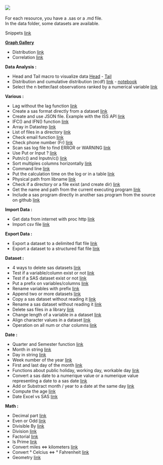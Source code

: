
![](https://support.sas.com/images/SAS_TPTK_logo.gif)
---

For each resource, you have a .sas or a .md file.  
In the data folder, some datasets are available.  

Snippets [link](https://github.com/NicoDupont/Resources/blob/master/SAS/Snippets)  

**[Graph Gallery](https://github.com/NicoDupont/Resources/blob/master/SAS/Graphic)**  

 - Distribution [link](https://github.com/NicoDupont/Resources/blob/master/SAS/Graphic/Distribition)
 - Correlation [link](https://github.com/NicoDupont/Resources/blob/master/SAS/Graphic/Correlation)

**Data Analysis :**  

 - Head and Tail macro to visualize data [Head](https://github.com/NicoDupont/Resources/blob/master/SAS/Analysis/head.sas) - [Tail](https://github.com/NicoDupont/Resources/blob/master/SAS/Analysis/tail.sas)  
 - Distribution and cumulative distribution (ecdf) [link](https://github.com/NicoDupont/Resources/blob/master/SAS/Analysis/ecdf.sas) -  [notebook](https://github.com/NicoDupont/Resources/blob/master/SAS/Analysis/ecdf_sas_notebook.ipynb)  
 - Select the n better/last observations ranked by a numerical variable  [link](https://github.com/NicoDupont/Resources/blob/master/SAS/Analysis/proc_rank.sas)

**Various :**  

- Lag without the lag function [link](https://github.com/NicoDupont/Resources/blob/master/SAS/Various/lag_without_lag_function.md)
- Create a sas format directly from a dataset [link](https://github.com/NicoDupont/Resources/blob/master/SAS/Various/create_format_with_a_dataset.md)
- Create and use JSON file. Example with the ISS API [link](https://github.com/NicoDupont/Resources/blob/master/SAS/Various/use_the_json_format.sas)
- IFC() and IFN() function [link](https://github.com/NicoDupont/Resources/blob/master/SAS/Various/ifc_and_ifn_function.sas)
- Array in Datastep [link](https://github.com/NicoDupont/Resources/blob/master/SAS/Various/an_array_in_a_datastep.sas)
- List of files in a directory [link](https://github.com/NicoDupont/Resources/blob/master/SAS/Various/list_of_files_in_a_directory.sas)
- Check email function [link](https://github.com/NicoDupont/Resources/blob/master/SAS/Various/check_email_function.sas)
- Check phone number (Fr) [link](https://github.com/NicoDupont/Resources/blob/master/SAS/Various/check_phone_number.sas)
- Scan sas log file to find ERROR or WARNING [link](https://github.com/NicoDupont/Resources/blob/master/SAS/Various/scan_log.sas)
- Use Put or Input ? [link](https://github.com/NicoDupont/Resources/blob/master/SAS/Various/put_or_input.md)
- Putn/c() and Inputn/c() [link](https://github.com/NicoDupont/Resources/blob/master/SAS/Various/putnc_and_inputnc.sas)
- Sort multiples columns horizontally [link](https://github.com/NicoDupont/Resources/blob/master/SAS/Various/sort_multiples_columns_horizontally.sas)
- Command line [link](https://github.com/NicoDupont/Resources/blob/master/SAS/Various/command_line.sas)
- Put the calculation time on the log or in a table [link](https://github.com/NicoDupont/Resources/blob/master/SAS/Various/prog_calculation_time.sas)
- Physical path from libname [link](https://github.com/NicoDupont/Resources/blob/master/SAS/Various/physical_path_from_libname.sas)
- Check if a directory or a file exist (and create dir) [link](https://github.com/NicoDupont/Resources/blob/master/SAS/Various/directory_or_file_exist.sas)
- Get the name and path from the current executing program [link](https://github.com/NicoDupont/Resources/blob/master/SAS/Various/path_of_the_executing_program.sas)  
- Include a sas program directly in another sas program from the source on github [link](https://github.com/NicoDupont/Resources/blob/master/SAS/Various/include_sas_prg_from_github.sas) 

**Import Data :**  

- Get data from internet with proc http [link](https://github.com/NicoDupont/Resources/blob/master/SAS/ImportData/get_data_from_internet.sas)
- Import csv file [link](https://github.com/NicoDupont/Resources/blob/master/SAS/ImportData/import_csv_file.sas)

**Export Data :**  

- Export a dataset to a delimited flat file [link](https://github.com/NicoDupont/Resources/blob/master/SAS/ExportData/export_dataset_to_a_text_file.sas)
- Export a dataset to a structured flat file [link](https://github.com/NicoDupont/Resources/blob/master/SAS/ExportData/export_dataset_to_a_structured_flat_file.sas)  

**Dataset :**  

- 4 ways to delete sas datasets [link](https://github.com/NicoDupont/Resources/blob/master/SAS/Dataset/delete_dataset.md)
- Test if a variable/column exist or not [link](https://github.com/NicoDupont/Resources/blob/master/SAS/Dataset/var_exist.md)
- Test if a SAS dataset exist or not [link](https://github.com/NicoDupont/Resources/blob/master/SAS/Dataset/dataset_exist.sas)
- Put a prefix on variables/columns [link](https://github.com/NicoDupont/Resources/blob/master/SAS/Dataset/prefix_on_variable.sas)
- Rename variables with prefix [link](https://github.com/NicoDupont/Resources/blob/master/SAS/Dataset/rename_variables_with_prefix.sas)
- Append two or more datasets [link](https://github.com/NicoDupont/Resources/blob/master/SAS/Dataset/append_dataset.sas)
- Copy a sas dataset without reading it [link](https://github.com/NicoDupont/Resources/blob/master/SAS/Dataset/copy_dataset.sas)
- Rename a sas dataset without reading it [link](https://github.com/NicoDupont/Resources/blob/master/SAS/Dataset/rename_dataset.sas)
- Delete sas files in a library [link](https://github.com/NicoDupont/Resources/blob/master/SAS/Dataset/delete_sas_files_library.sas)
- Change length of a variable in a dataset [link](https://github.com/NicoDupont/Resources/blob/master/SAS/Dataset/change_length_dataset.sas)
- Align character values in a dataset [link](https://github.com/NicoDupont/Resources/blob/master/SAS/Dataset/align_character_values.sas)
- Operation on all num or char columns [link](https://github.com/NicoDupont/Resources/blob/master/SAS/Dataset/operation_on_all_num_or_char_column.sas)  

**Date :**  

- Quarter and Semester function [link](https://github.com/NicoDupont/Resources/blob/master/SAS/Date/quarter_and_semester_function.sas)
- Month  in string [link](https://github.com/NicoDupont/Resources/blob/master/SAS/Date/month.sas)
- Day in string [link](https://github.com/NicoDupont/Resources/blob/master/SAS/Date/day.sas)
- Week number of the year [link](https://github.com/NicoDupont/Resources/blob/master/SAS/Date/week_number.sas)
- First and last day of the month [link](https://github.com/NicoDupont/Resources/blob/master/SAS/Date/first_and_last_day_of_the_month.sas)
- Functions about public holiday, working day, workable day [link](https://github.com/NicoDupont/Resources/blob/master/SAS/Date/public_holiday_working_workable_day.sas)
- Convert a sas date to a numerique value or a numerique value representing a date to a sas date [link](https://github.com/NicoDupont/Resources/blob/master/SAS/Date/num_to_date_or_date_to_num.sas)
- Add or Substract month / year to a date at the same day [link](https://github.com/NicoDupont/Resources/blob/master/SAS/Date/add_month_year.sas)
- Compute the age [link](https://github.com/NicoDupont/Resources/blob/master/SAS/Date/compute_age.sas)
- Date Excel vs SAS [link](https://github.com/NicoDupont/Resources/blob/master/SAS/Date/excel_vs_sas.md)  

**Math :**  

- Decimal part [link](https://github.com/NicoDupont/Resources/blob/master/SAS/Math/decimal_part.sas)
- Even or Odd [link](https://github.com/NicoDupont/Resources/blob/master/SAS/Math/is_even_or_odd.sas)
- Divisible By [link](https://github.com/NicoDupont/Resources/blob/master/SAS/Math/is_divisible_by.sas)
- Division [link](https://github.com/NicoDupont/Resources/blob/master/SAS/Math/division.sas)
- Factorial [link](https://github.com/NicoDupont/Resources/blob/master/SAS/Math/factorial.sas)
- Is Prime [link](https://github.com/NicoDupont/Resources/blob/master/SAS/Math/is_prime.sas)
- Convert miles <=> kilometers [link](https://github.com/NicoDupont/Resources/blob/master/SAS/Math/convert_miles_kilometers.sas)
- Convert ° Celcius <=> ° Fahrenheit [link](https://github.com/NicoDupont/Resources/blob/master/SAS/Math/convert_celcius_fahrenheit.sas)
- Geometry [link](https://github.com/NicoDupont/Resources/blob/master/SAS/Math/geometry.sas)  

